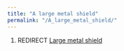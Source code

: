 ```yaml
---
title: "A large metal shield"
permalink: "/A_large_metal_shield/"
---
```


1.  REDIRECT [Large metal shield](Large_metal_shield "wikilink")